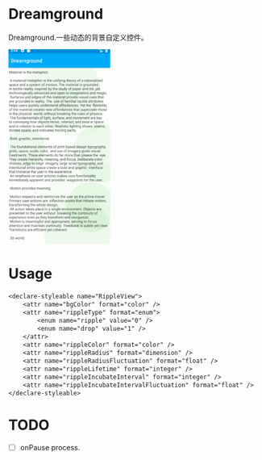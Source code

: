 # Dreamground

Dreamground.一些动态的背景自定义控件。

<img src="./graphics/ripple.gif" width="40%"/>

# Usage

    <declare-styleable name="RippleView">
        <attr name="bgColor" format="color" />
        <attr name="rippleType" format="enum">
            <enum name="ripple" value="0" />
            <enum name="drop" value="1" />
        </attr>
        <attr name="rippleColor" format="color" />
        <attr name="rippleRadius" format="dimension" />
        <attr name="rippleRadiusFluctuation" format="float" />
        <attr name="rippleLifetime" format="integer" />
        <attr name="rippleIncubateInterval" format="integer" />
        <attr name="rippleIncubateIntervalFluctuation" format="float" />
    </declare-styleable>

# TODO

- [ ] onPause process.